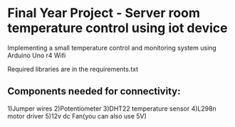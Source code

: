 # Final Year Project - Server room temperature control using iot device 
Implementing a small temperature control and monitoring system using Arduino Uno r4 Wifi

Required libraries are in the requirements.txt

## Components needed for connectivity:
1)Jumper wires
2)Potentiometer
3)DHT22 temperature sensor
4)L298n motor driver 
5)12v dc Fan(you can also use 5V) 
